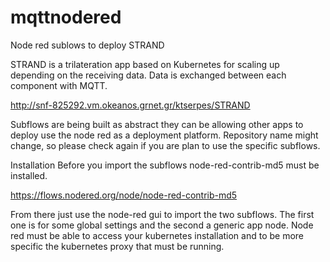 # mqttnodered
Node red sublows to deploy STRAND

STRAND is a trilateration app based on Kubernetes for scaling up depending on the receiving data.
Data is exchanged between each component with MQTT.

http://snf-825292.vm.okeanos.grnet.gr/ktserpes/STRAND

Subflows are being built as abstract they can be allowing other apps to deploy use the node red as a deployment platform.
Repository name might change, so please check again if you are plan to use the specific subflows.

Installation
Before you import the subflows node-red-contrib-md5 must be installed.

https://flows.nodered.org/node/node-red-contrib-md5

From there just use the node-red gui to import the two subflows.
The first one is for some global settings and the second a generic app node.
Node red must be able to access your kubernetes installation and to be more specific the kubernetes proxy that must be running.
